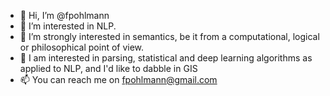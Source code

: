 - 👋 Hi, I’m @fpohlmann
- 👀 I’m interested in NLP.
- 🌱 I’m strongly interested in semantics, be it from a computational, logical or philosophical point of view.
- 💞️ I am interested in parsing, statistical and deep learning algorithms as applied to NLP, and I'd like to dabble in GIS
- 📫 You can reach me on fpohlmann@gmail.com

<!---
fpohlmann/fpohlmann is a ✨ special ✨ repository because its `README.md` (this file) appears on your GitHub profile.
You can click the Preview link to take a look at your changes.
--->
